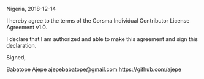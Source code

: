 Nigeria, 2018-12-14

I hereby agree to the terms of the Corsma Individual Contributor License
Agreement v1.0.

I declare that I am authorized and able to make this agreement and sign this
declaration.

Signed,

Babatope Ajepe ajepebabatope@gmail.com https://github.com/ajepe
